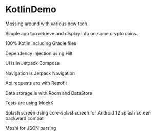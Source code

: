 # KotlinDemo
Messing around with various new tech.


Simple app too retrieve and display info on some crypto coins.



100% Kotlin including Gradle files

Dependency injection using Hilt

UI is in Jetpack Compose

Navigation is Jetpack Navigation

Api requests are with Retrofit

Data storage is with Room and DataStore

Tests are using MockK

Splash screen using core-splashscreen for Android 12 splash screen backward compat

Moshi for JSON parsing